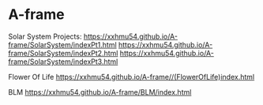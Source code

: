 # A-frame

Solar System Projects:
https://xxhmu54.github.io/A-frame/SolarSystem/indexPt1.html
https://xxhmu54.github.io/A-frame/SolarSystem/indexPt2.html
https://xxhmu54.github.io/A-frame/SolarSystem/indexPt3.html


Flower Of Life
https://xxhmu54.github.io/A-frame//(FlowerOfLife)index.html


BLM
https://xxhmu54.github.io/A-frame/BLM/index.html
